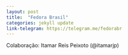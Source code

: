 ```yaml
---
layout: post
title:  "Fedora Brasil"
categories: jekyll update
link-telegram: https://telegram.me/fedorabr
---
```

Colaboração: Itamar Reis Peixoto (@itamarjp)
